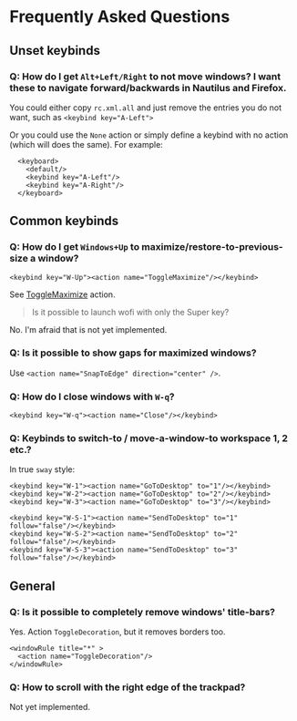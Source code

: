 # Frequently Asked Questions

## Unset keybinds

### Q: How do I get `Alt+Left/Right` to not move windows? I want these to navigate forward/backwards in Nautilus and Firefox.

You could either copy `rc.xml.all` and just remove the entries you do not want, such as `<keybind key="A-Left">`

Or you could use the `None` action or simply define a keybind with no action (which will does the same). For example:

```
  <keyboard>
    <default/>
    <keybind key="A-Left"/>
    <keybind key="A-Right"/>
  </keyboard>
```

## Common keybinds

### Q: How do I get `Windows+Up` to maximize/restore-to-previous-size a window?

```
<keybind key="W-Up"><action name="ToggleMaximize"/></keybind>
```

See [ToggleMaximize] action.

[ToggleMaximize]: https://labwc.github.io/labwc-actions.5.html#entry_action_name=togglemaximize

> Is it possible to launch wofi with only the Super key?

No. I'm afraid that is not yet implemented.

### Q: Is it possible to show gaps for maximized windows?

Use `<action name="SnapToEdge" direction="center" />`.

### Q: How do I close windows with `W-q`?

```
<keybind key="W-q"><action name="Close"/></keybind>
```

### Q: Keybinds to switch-to / move-a-window-to workspace 1, 2 etc.?

In true `sway` style:

```
<keybind key="W-1"><action name="GoToDesktop" to="1"/></keybind>
<keybind key="W-2"><action name="GoToDesktop" to="2"/></keybind>
<keybind key="W-3"><action name="GoToDesktop" to="3"/></keybind>

<keybind key="W-S-1"><action name="SendToDesktop" to="1" follow="false"/></keybind>
<keybind key="W-S-2"><action name="SendToDesktop" to="2" follow="false"/></keybind>
<keybind key="W-S-3"><action name="SendToDesktop" to="3" follow="false"/></keybind>
```

## General

### Q: Is it possible to completely remove windows' title-bars?

Yes. Action `ToggleDecoration`, but it removes borders too.

```
<windowRule title="*" >
  <action name="ToggleDecoration"/>
</windowRule>
```

### Q: How to scroll with the right edge of the trackpad?

Not yet implemented.

